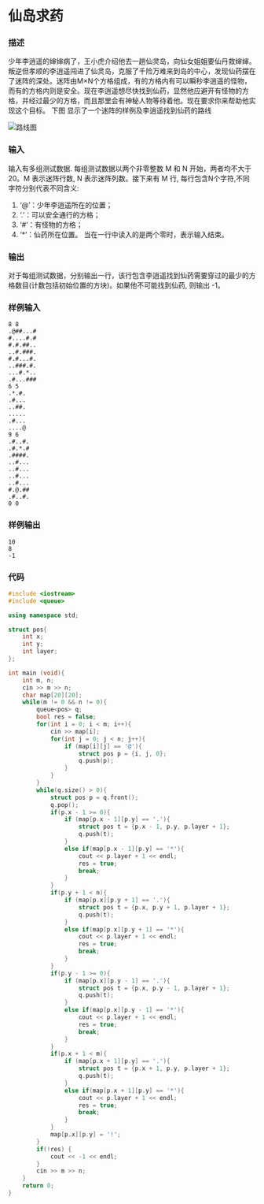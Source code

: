 # 仙岛求药

### 描述
少年李逍遥的婶婶病了，王小虎介绍他去一趟仙灵岛，向仙女姐姐要仙丹救婶婶。叛逆但孝顺的李逍遥闯进了仙灵岛，克服了千险万难来到岛的中心，发现仙药摆在了迷阵的深处。迷阵由M×N个方格组成，有的方格内有可以瞬秒李逍遥的怪物，而有的方格内则是安全。现在李逍遥想尽快找到仙药，显然他应避开有怪物的方格，并经过最少的方格，而且那里会有神秘人物等待着他。现在要求你来帮助他实现这个目标。
下图 显示了一个迷阵的样例及李逍遥找到仙药的路线

![路线图](http://media.openjudge.cn/images/3727_1.PNG)

### 输入
输入有多组测试数据. 每组测试数据以两个非零整数 M 和 N 开始，两者均不大于20。M 表示迷阵行数, N 表示迷阵列数。接下来有 M 行, 每行包含N个字符,不同字符分别代表不同含义: 
1)    ‘@’：少年李逍遥所在的位置；
2)    ‘.’：可以安全通行的方格；
3)    ‘#’：有怪物的方格；
4)    ‘*’：仙药所在位置。
当在一行中读入的是两个零时，表示输入结束。

### 输出
对于每组测试数据，分别输出一行，该行包含李逍遥找到仙药需要穿过的最少的方格数目(计数包括初始位置的方块)。如果他不可能找到仙药, 则输出 -1。

### 样例输入
```
8 8
.@##...#
#....#.#
#.#.##..
..#.###.
#.#...#.
..###.#.
...#.*..
.#...###
6 5
.*.#.
.#...
..##.
.....
.#...
....@
9 6
.#..#. 
.#.*.# 
.####. 
..#... 
..#... 
..#... 
..#... 
#.@.## 
.#..#. 
0 0
```

### 样例输出
```
10
8
-1
```

### 代码

```cpp
#include <iostream>
#include <queue> 

using namespace std;

struct pos{
    int x;
    int y;
    int layer;
};

int main (void){
    int m, n;
    cin >> m >> n;
    char map[20][20];
    while(m != 0 && n != 0){
        queue<pos> q;
        bool res = false;
        for(int i = 0; i < m; i++){
            cin >> map[i];
            for(int j = 0; j < n; j++){
                if (map[i][j] == '@'){
                    struct pos p = {i, j, 0};
                    q.push(p);
                }
            }
        }
        while(q.size() > 0){
            struct pos p = q.front();
            q.pop();
            if(p.x - 1 >= 0){
                if (map[p.x - 1][p.y] == '.'){
                    struct pos t = {p.x - 1, p.y, p.layer + 1};
                    q.push(t);
                }
                else if(map[p.x - 1][p.y] == '*'){
                    cout << p.layer + 1 << endl;
                    res = true;
                    break;
                }
            }
            if(p.y + 1 < n){
                if (map[p.x][p.y + 1] == '.'){
                    struct pos t = {p.x, p.y + 1, p.layer + 1};
                    q.push(t);
                }
                else if(map[p.x][p.y + 1] == '*'){
                    cout << p.layer + 1 << endl;
                    res = true;
                    break;
                }
            }
            if(p.y - 1 >= 0){
                if (map[p.x][p.y - 1] == '.'){
                    struct pos t = {p.x, p.y - 1, p.layer + 1};
                    q.push(t);
                }
                else if(map[p.x][p.y - 1] == '*'){
                    cout << p.layer + 1 << endl;
                    res = true;
                    break;
                }
            }
            if(p.x + 1 < m){
                if (map[p.x + 1][p.y] == '.'){
                    struct pos t = {p.x + 1, p.y, p.layer + 1};
                    q.push(t);
                }
                else if(map[p.x + 1][p.y] == '*'){
                    cout << p.layer + 1 << endl;
                    res = true;
                    break;
                }
            }
            map[p.x][p.y] = '!';
        }
        if(!res) {
            cout << -1 << endl;
        }
        cin >> m >> n;
    }
    return 0;
}
```